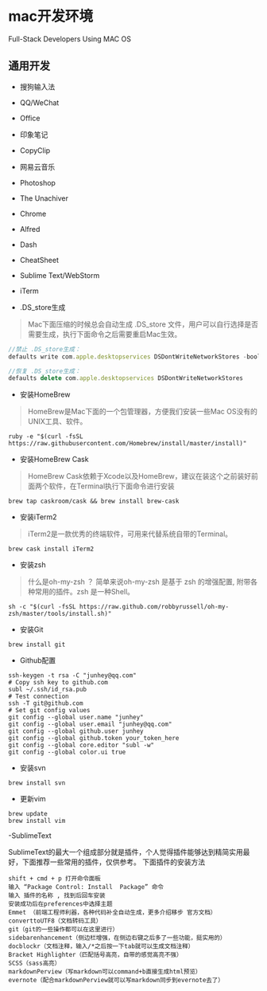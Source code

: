# mac开发环境

Full-Stack Developers Using MAC OS

## 通用开发

- 搜狗输入法

- QQ/WeChat

- Office

- 印象笔记

- CopyClip

- 网易云音乐

- Photoshop

- The Unachiver

- Chrome

- Alfred

- Dash

- CheatSheet

- Sublime Text/WebStorm

- iTerm

- .DS_store生成

> Mac下面压缩的时候总会自动生成 .DS_store 文件，用户可以自行选择是否需要生成，执行下面命令之后需要重启Mac生效。
```javascript
//禁止 .DS_store生成：
defaults write com.apple.desktopservices DSDontWriteNetworkStores -bool TRUE

//恢复 .DS_store生成：
defaults delete com.apple.desktopservices DSDontWriteNetworkStores
```

- 安装HomeBrew

> HomeBrew是Mac下面的一个包管理器，方便我们安装一些Mac OS没有的UNIX工具、软件。

```
ruby -e "$(curl -fsSL https://raw.githubusercontent.com/Homebrew/install/master/install)"
```
- 安装HomeBrew Cask

> HomeBrew Cask依赖于Xcode以及HomeBrew，建议在装这个之前装好前面两个软件，在Terminal执行下面命令进行安装

```
brew tap caskroom/cask && brew install brew-cask
```
- 安装iTerm2

> iTerm2是一款优秀的终端软件，可用来代替系统自带的Terminal。

```
brew cask install iTerm2
```
- 安装zsh

> 什么是oh-my-zsh ？ 简单来说oh-my-zsh 是基于 zsh 的增强配置, 附带各种常用的插件。zsh 是一种Shell。

```
sh -c "$(curl -fsSL https://raw.github.com/robbyrussell/oh-my-zsh/master/tools/install.sh)"
```

- 安装Git
```
brew install git
```

- Github配置
```
ssh-keygen -t rsa -C "junhey@qq.com"
# Copy ssh key to github.com
subl ~/.ssh/id_rsa.pub
# Test connection
ssh -T git@github.com
# Set git config values
git config --global user.name "junhey"
git config --global user.email "junhey@qq.com"
git config --global github.user junhey
git config --global github.token your_token_here
git config --global core.editor "subl -w"
git config --global color.ui true
```

- 安装svn
```
brew install svn
```

- 更新vim
```
brew update
brew install vim
```

-SublimeText


SublimeText的最大一个组成部分就是插件，个人觉得插件能够达到精简实用最好，下面推荐一些常用的插件，仅供参考。
下面插件的安装方法
```
shift + cmd + p 打开命令面板
输入 “Package Control: Install  Package” 命令
输入 插件的名称 , 找到后回车安装
安装成功后在preferences中选择主题
Emmet （前端工程师利器，各种代码补全自动生成，更多介绍移步 官方文档）
converttoUTF8（文档转码工具）
git（git的一些操作都可以在这里进行）
sidebarenhancement（侧边栏增强，在侧边右键之后多了一些功能，挺实用的）
docblockr（文档注释，输入/*之后按一下tab就可以生成文档注释）
Bracket Highlighter（匹配括号高亮，自带的感觉高亮不强）
SCSS（sass高亮）
markdownPerview（写markdown可以command+b直接生成html预览）
evernote（配合markdownPerview就可以写markdown同步到evernote去了）
```



	